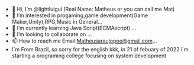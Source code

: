 - 👋 Hi, I’m @lightluigui (Real Name: Matheus or you can call me Mat)
- 👀 I’m interested in progaming,game development(Game Maker,Unity),RPG,Music in General...
- 🌱 I’m currently learning Java Script(ECMAscript) ...
- 💞️ I’m looking to collaborate on ...
- 📫 How to reach me Email:Matheusaraujopoe@gmail.com...
- I´m From Brazil, so sorry for the english kkk, in 21 of febuary of 2022 i´m starting a programing college
focusing on system development

<!---
lightluigui/lightluigui is a ✨ special ✨ repository because its `README.md` (this file) appears on your GitHub profile.
You can click the Preview link to take a look at your changes.
--->
